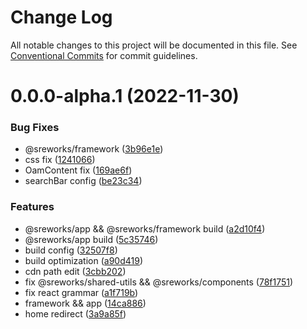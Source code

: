 # Change Log

All notable changes to this project will be documented in this file.
See [Conventional Commits](https://conventionalcommits.org) for commit guidelines.

# 0.0.0-alpha.1 (2022-11-30)


### Bug Fixes

* @sreworks/framework ([3b96e1e](https://github.com/alibaba/SREWorks/commit/3b96e1e93bf859288441de9c6c56fdfe9321248a))
* css fix ([1241066](https://github.com/alibaba/SREWorks/commit/1241066658ca2850dbce9c4df7c56e40af631c59))
* OamContent fix ([169ae6f](https://github.com/alibaba/SREWorks/commit/169ae6f52e7cfe69ec0a8f462a0c193e94c0cf50))
* searchBar config ([be23c34](https://github.com/alibaba/SREWorks/commit/be23c34fd324fb57bcf47b7650a61666c3bcbe72))


### Features

* @sreworks/app && @sreworks/framework  build ([a2d10f4](https://github.com/alibaba/SREWorks/commit/a2d10f48df8d32656032fa452c9e9cc074764795))
* @sreworks/app build ([5c35746](https://github.com/alibaba/SREWorks/commit/5c3574626f691a5e5bf2ccc8da68e948449e2748))
* build config ([32507f8](https://github.com/alibaba/SREWorks/commit/32507f84359fd2e87b8c9aa4610efb587f40f85f))
* build optimization ([a90d419](https://github.com/alibaba/SREWorks/commit/a90d419e06b34c31467c4aded5c84ecd6979449e))
* cdn path edit ([3cbb202](https://github.com/alibaba/SREWorks/commit/3cbb2029f68e33fbb32a571398dac5f8b375779e))
* fix @sreworks/shared-utils && @sreworks/components ([78f1751](https://github.com/alibaba/SREWorks/commit/78f17515cb3944fc880e4053f278a0072012d8fe))
* fix react grammar ([a1f719b](https://github.com/alibaba/SREWorks/commit/a1f719bf449492df4a798d6ad1a7399068f9c147))
* framework && app ([14ca886](https://github.com/alibaba/SREWorks/commit/14ca88673e5af4fc23e7b28974043dabd4740cc9))
* home redirect ([3a9a85f](https://github.com/alibaba/SREWorks/commit/3a9a85f49a188a9e41683a24c180d258ebdb947d))
